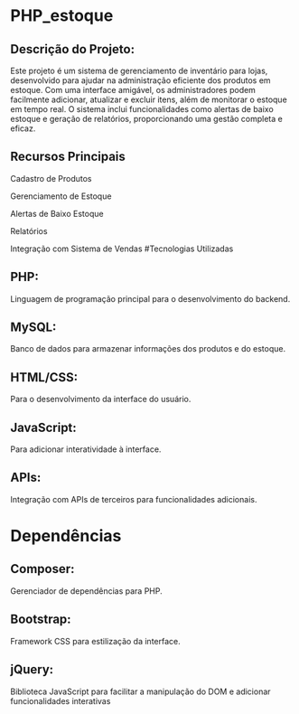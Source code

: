 # PHP_estoque


## Descrição do Projeto: 
Este projeto é um sistema de gerenciamento de inventário para lojas, desenvolvido para ajudar na administração eficiente dos produtos em estoque. Com uma interface amigável, os administradores podem facilmente adicionar, atualizar e excluir itens, além de monitorar o estoque em tempo real. O sistema inclui funcionalidades como alertas de baixo estoque e geração de relatórios, proporcionando uma gestão completa e eficaz.

## Recursos Principais
Cadastro de Produtos

Gerenciamento de Estoque

Alertas de Baixo Estoque

Relatórios

Integração com Sistema de Vendas
#Tecnologias Utilizadas
## PHP: 
Linguagem de programação principal para o desenvolvimento do backend.

## MySQL: 
Banco de dados para armazenar informações dos produtos e do estoque.

## HTML/CSS:
Para o desenvolvimento da interface do usuário.

## JavaScript: 
Para adicionar interatividade à interface.

## APIs: 
Integração com APIs de terceiros para funcionalidades adicionais.

# Dependências
## Composer: 
Gerenciador de dependências para PHP.

## Bootstrap:
Framework CSS para estilização da interface.

## jQuery: 
Biblioteca JavaScript para facilitar a manipulação do DOM e adicionar funcionalidades interativas
